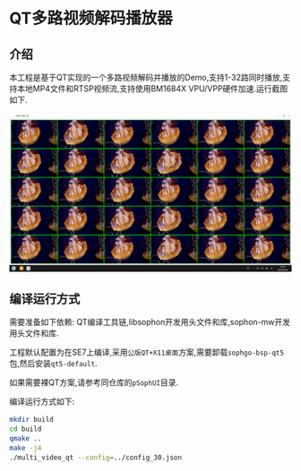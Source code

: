 # QT多路视频解码播放器

## 介绍

本工程是基于QT实现的一个多路视频解码并播放的Demo,支持1-32路同时播放,支持本地MP4文件和RTSP视频流,支持使用BM1684X VPU/VPP硬件加速.运行截图如下.

![运行截图](screenshot.png)

## 编译运行方式

需要准备如下依赖: QT编译工具链,libsophon开发用头文件和库,sophon-mw开发用头文件和库.

工程默认配置为在SE7上编译,采用`公版QT+X11桌面`方案,需要卸载`sophgo-bsp-qt5`包,然后安装`qt5-default`.

如果需要裸QT方案,请参考同仓库的`pSophUI`目录.

编译运行方式如下:

``` bash
mkdir build
cd build
qmake ..
make -j4
./multi_video_qt --config=../config_30.json
```
